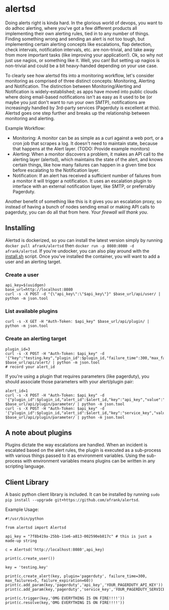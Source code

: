# alertsd

Doing alerts right is kinda hard. In the glorious world of devops, you want to do adhoc alerting, where you've got a few different products all implementing their own alerting rules, tied in to any number of things. Finding something wrong and sending an alert is not too tough, but implementing certain alerting concepts like escalations, flap detection, check intervals, notification intervals, etc. are non-trivial, and take away from more important tasks (like improving your application!). Ok, so why not just use nagios, or something like it. Well, you can! But setting up nagios is non-trivial and could be a bit heavy-handed depending on your use case.

To clearly see how alertsd fits into a monitoring workflow, let's consider monitoring as comprised of three distinct concepts: Monitoring, Alerting and Notification. The distinction between Monitoring/Alerting and Notification is widely-established; as apps have moved into public clouds where doing email-based notifications isn't as easy as it used to be (or maybe you just don't want to run your own SMTP), notifications are increasingly handled by 3rd-party services (Pagerduty is excellent at this). Alertsd goes one step further and breaks up the relationship between monitoring and alerting.

Example Workflow:

- Monitoring: A monitor can be as simple as a curl against a web port, or a cron job that scrapes a log. It doesn't need to maintain state, because that happens at the Alert layer. (TODO: Provide example monitors)
- Alerting: When a monitor discovers a problem, it makes an API call to the alerting layer (alertsd), which maintains the state of the alert, and knows certain things, like how many failures can happen in a given time box before escalating to the Notification layer.
- Notification: If an alert has received a sufficient number of failures from a monitor it will trigger a notification. It uses an escalation plugin to interface with an external notification layer, like SMTP, or preferrably Pagerduty.

Another benefit of something like this is it gives you an escalation proxy, so instead of having a bunch of nodes sending email or making API calls to pagerduty, you can do all that from here. _Your firewall will thank you_.

## Installing
Alertsd is dockerized, so you can install the latest version simply by running `docker pull afrank/alertsd` then `docker run -p 8080:8080 -d afrank/alertsd`. If you're undocker, you can also play around with the [install.sh](install.sh) script. Once you've installed the container, you will want to add a user and an alerting target.

### Create a user
```
api_key=$(uuidgen)
base_url=http://localhost:8080
curl -s -X POST -d "{\"api_key\":\"$api_key\"}" $base_url/api/user/ | python -m json.tool
```

### List available plugins
```
curl -s -X GET -H "Auth-Token: $api_key" $base_url/api/plugin/ | python -m json.tool
```

### Create an alerting target
```
plugin_id=3
curl -s -X POST -H "Auth-Token: $api_key" -d '{"key":"testing.key","plugin_id":$plugin_id,"failure_time":300,"max_failures":5,"failure_expiration":60}' $base_url/api/alert/ | python -m json.tool
# record your alert_id
```
If you're using a plugin that requires parameters (like pagerduty), you should associate those parameters with your alert/plugin pair:
```
alert_id=1
curl -s -X POST -H "Auth-Token: $api_key" -d '{"plugin_id":$plugin_id,"alert_id":$alert_id,"key":"api_key","value":"YOUR_PAGERDUTY_API_KEY"}' $base_url/api/plugin/parameter/ | python -m json.tool
curl -s -X POST -H "Auth-Token: $api_key" -d '{"plugin_id":$plugin_id,"alert_id":$alert_id,"key":"service_key","value":"YOUR_PAGERDUTY_SERVICE_KEY"}' $base_url/api/plugin/parameter/ | python -m json.tool
```

## A note about plugins
Plugins dictate the way escalations are handled. When an incident is escalated based on the alert rules, the plugin is executed as a sub-process with various things passed to it as environment variables. Using the sub-process with environment variables means plugins can be written in any scripting language.

## Client Library

A basic python client library is included. It can be installed by running `sudo pip install --upgrade git+https://github.com/afrank/alertsd`.

Example Usage:
```
#!/usr/bin/python

from alertsd import Alertsd

api_key = "7f8b419a-25bb-11e6-a813-002590eb817c" # this is just a made-up string

c = Alertsd('http://localhost:8080',api_key)

print(c.create_user())

key = 'testing.key'

print(c.create_alert(key, plugin='pagerduty', failure_time=300, max_failures=5, failure_expiration=60))
print(c.add_param(key,'pagerduty','api_key','YOUR_PAGERDUTY_API_KEY'))
print(c.add_param(key,'pagerduty','service_key','YOUR_PAGERDUTY_SERVICE_KEY'))

print(c.trigger(key,'OMG EVERYTHING IS ON FIRE!!!!'))
print(c.resolve(key,'OMG EVERYTHING IS ON FIRE!!!!'))
```
